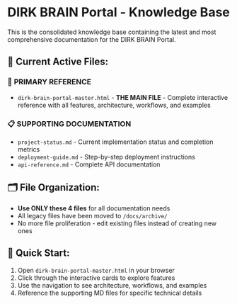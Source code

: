 # DIRK BRAIN Portal - Knowledge Base

This is the consolidated knowledge base containing the latest and most comprehensive documentation for the DIRK BRAIN Portal.

## 📁 Current Active Files:

### 🎯 **PRIMARY REFERENCE**
- `dirk-brain-portal-master.html` - **THE MAIN FILE** - Complete interactive reference with all features, architecture, workflows, and examples

### 📋 **SUPPORTING DOCUMENTATION**
- `project-status.md` - Current implementation status and completion metrics
- `deployment-guide.md` - Step-by-step deployment instructions
- `api-reference.md` - Complete API documentation

## 🗂️ **File Organization:**
- **Use ONLY these 4 files** for all documentation needs
- All legacy files have been moved to `/docs/archive/`
- No more file proliferation - edit existing files instead of creating new ones

## 🎯 **Quick Start:**
1. Open `dirk-brain-portal-master.html` in your browser
2. Click through the interactive cards to explore features
3. Use the navigation to see architecture, workflows, and examples
4. Reference the supporting MD files for specific technical details